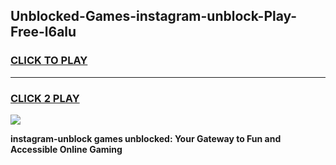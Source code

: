 
## Unblocked-Games-instagram-unblock-Play-Free-l6alu
<h3>
<a href="https://premium76.site?title=instagram-unblock&ref=10A">CLICK TO PLAY</a></h3>
<hr>

<h3>
<a href="https://premium76.site?title=instagram-unblock&ref=10A">CLICK 2 PLAY</a>
  
</h3>

<a href="https://premium76.site?title=instagram-unblock&ref=10A"><img src="https://clearcache.store/games.png"></a>


**instagram-unblock games unblocked: Your Gateway to Fun and Accessible Online Gaming**
